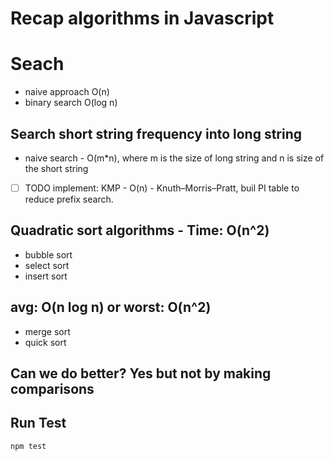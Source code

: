 # Recap algorithms in Javascript

# Seach
- naive approach O(n)
- binary search O(log n)

## Search short string frequency into long string
- naive search - O(m*n), where m is the size of long string and n is size of the short string
- [ ] TODO implement: KMP - O(n) - Knuth–Morris–Pratt, buil PI table to reduce prefix search.

## Quadratic sort algorithms - Time: O(n^2)
- bubble sort
- select sort
- insert sort

## avg: O(n log n) or  worst: O(n^2)
- merge sort
- quick sort

## Can we do better? Yes but not by making comparisons

## Run Test
``` shell
npm test
```
